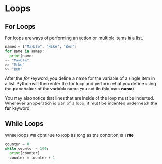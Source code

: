 # Loops

## For Loops
For loops are ways of performing an action on multiple items in a list.
```python
names = ["Mayble", "Mike", "Ben"]
for name in names:
  print(name)
>> "Mayble"
>> "Mike"
>> "Ben"
```
After the *for* keyword, you define a name for the variable of a single item in a list. Python will then enter the for loop and perform what you define using the placeholder of the variable name you set (In this case **name**)

You may also notice that lines that are inside of the loop must be indented. Whenever an operation is part of a loop, it must be indented underneath the **for** keyword.

## While Loops
While loops will continue to loop as long as the condition is **True**
```python
counter = 0
while counter < 100:
  print(counter)
  counter = counter + 1
```

